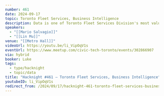 ```yaml
---
number: 461
date: 2024-09-17
topic: Toronto Fleet Services, Business Intelligence
description: Data is one of Toronto Fleet Services Division's most valuable assets. Through their operations dashboards and scorecards, the division harnesses trends and insights, demonstrating the impact of incorporating business intelligence (BI) into their ongoing organizational strategy. This approach highlights the growing role data plays in driving informed decisions and optimizing fleet operations.
speakers:
  - "[[Mario Salvagio]]"
  - "[[Lin Mu]]"
venue: "[[Metro Hall]]"
videoUrl: https://youtu.be/li_VipOqV1s
eventUrl: https://www.meetup.com/civic-tech-toronto/events/302866907
via: hybrid
booker: Luke
tags:
  - type/hacknight
  - topic/data
title: "Hacknight #461 – Toronto Fleet Services, Business Intelligence"
youtubeID: li_VipOqV1s
redirect_from: /2024/09/17/hacknight-461-toronto-fleet-services-business-intelligence-with-mario-salvagio-lin-mu/
---
```

